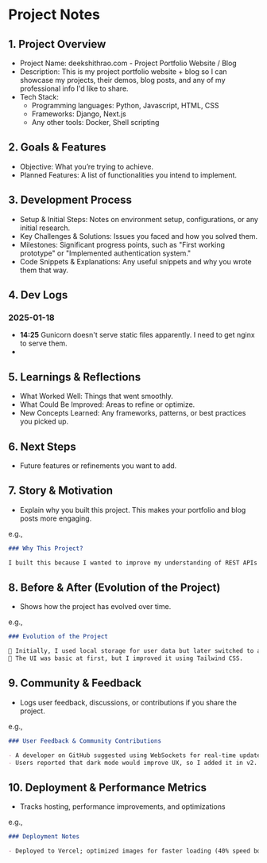 # Project Notes

## 1. Project Overview

- Project Name: deekshithrao.com - Project Portfolio Website / Blog
- Description: This is my project portfolio website + blog so I can showcase my projects, their demos, blog posts, and any of my professional info I'd like to share.
- Tech Stack:
  - Programming languages: Python, Javascript, HTML, CSS
  - Frameworks: Django, Next.js
  - Any other tools: Docker, Shell scripting

## 2. Goals & Features

- Objective: What you’re trying to achieve.
- Planned Features: A list of functionalities you intend to implement.

## 3. Development Process

- Setup & Initial Steps: Notes on environment setup, configurations, or any initial research.
- Key Challenges & Solutions: Issues you faced and how you solved them.
- Milestones: Significant progress points, such as "First working prototype" or "Implemented authentication system."
- Code Snippets & Explanations: Any useful snippets and why you wrote them that way.

## 4. Dev Logs

<!-- This makes it easy to reference what happened at each stage. Later, you can refine it into key learnings, milestones, or blog content. -->

### 2025-01-18

- **14:25** Gunicorn doesn't serve static files apparently. I need to get nginx to serve them.
-

## 5. Learnings & Reflections

- What Worked Well: Things that went smoothly.
- What Could Be Improved: Areas to refine or optimize.
- New Concepts Learned: Any frameworks, patterns, or best practices you picked up.

## 6. Next Steps

- Future features or refinements you want to add.

## 7. Story & Motivation

- Explain why you built this project. This makes your portfolio and blog posts more engaging.

<!-- Helps craft compelling LinkedIn posts & portfolio descriptions. -->

e.g.,

```markdown
### Why This Project?

I built this because I wanted to improve my understanding of REST APIs and authentication while solving a real-world problem I encountered.
```

## 8. Before & After (Evolution of the Project)

- Shows how the project has evolved over time.

<!-- Useful for case studies & blog posts on iterative development. -->

e.g.,

```markdown
### Evolution of the Project

🔹 Initially, I used local storage for user data but later switched to a PostgreSQL database for better scalability.  
🔹 The UI was basic at first, but I improved it using Tailwind CSS.
```

## 9. Community & Feedback

- Logs user feedback, discussions, or contributions if you share the project.

<!-- Helps in writing blog posts about "Lessons from User Feedback". -->

e.g.,

```markdown
### User Feedback & Community Contributions

- A developer on GitHub suggested using WebSockets for real-time updates.
- Users reported that dark mode would improve UX, so I added it in v2.
```

## 10. Deployment & Performance Metrics

- Tracks hosting, performance improvements, and optimizations

<!-- Good for sharing "How I Optimized My Project for Performance" blog posts -->

e.g.,

```markdown
### Deployment Notes

- Deployed to Vercel; optimized images for faster loading (40% speed boost).
```
